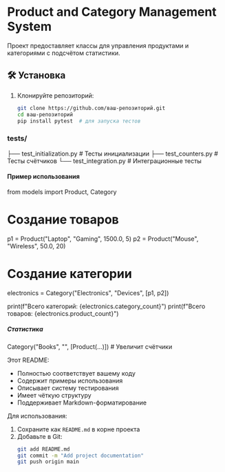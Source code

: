 # Product and Category Management System

Проект предоставляет классы для управления продуктами и категориями с подсчётом статистики.

## 🛠 Установка

1. Клонируйте репозиторий:
   ```bash
   git clone https://github.com/ваш-репозиторий.git
   cd ваш-репозиторий 
   pip install pytest  # для запуска тестов
### tests/
├── test_initialization.py  # Тесты инициализации
├── test_counters.py        # Тесты счётчиков
└── test_integration.py     # Интеграционные тесты
####  Пример использования
from models import Product, Category

# Создание товаров
p1 = Product("Laptop", "Gaming", 1500.0, 5)
p2 = Product("Mouse", "Wireless", 50.0, 20)

# Создание категории
electronics = Category("Electronics", "Devices", [p1, p2])

print(f"Всего категорий: {electronics.category_count}")
print(f"Всего товаров: {electronics.product_count}")
##### Статистика
Category("Books", "", [Product(...)])  # Увеличит счётчики


Этот README:
- Полностью соответствует вашему коду
- Содержит примеры использования
- Описывает систему тестирования
- Имеет чёткую структуру
- Поддерживает Markdown-форматирование

Для использования:
1. Сохраните как `README.md` в корне проекта
2. Добавьте в Git:
   ```bash
   git add README.md
   git commit -m "Add project documentation"
   git push origin main